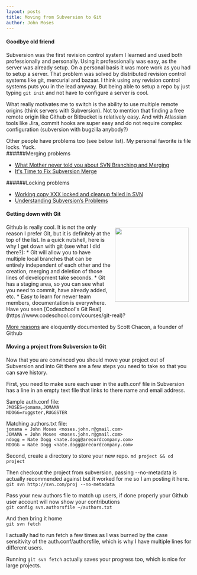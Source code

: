 ```yaml
---
layout: posts
title: Moving from Subversion to Git
author: John Moses
---
```

#### Goodbye old friend
Subversion was the first revision control system I learned and used both professionally and personally.  Using it professionally was easy, as the server was already setup.  On a personal basis it was more work as you had to setup a server.  That problem was solved by distributed revision control systems like git, mercurial and bazaar.  I think using any revision control systems puts you in the lead anyway.  But being able to setup a repo by just typing `git init` and not have to configure a server is cool.  

What really motivates me to switch is the ability to use multiple remote origins (think servers with Subversion).  Not to mention that finding a free remote origin like Github or Bitbucket is relatively easy.  And with Atlassian tools like Jira, commit hooks are super easy and do not require complex configuration (subversion with bugzilla anybody?)

Other people have problems too (see below list).  My personal favorite is file locks.  Yuck.  
######Merging problems
*  [What Mother never told you about SVN Branching and Merging](http://designbygravity.wordpress.com/2009/10/19/what-mother-never-told-you-about-svn-branching-and-merging/)
*  [It's Time to Fix Subversion Merge](http://blog.assembla.com/assemblablog/tabid/12618/bid/58122/It-s-Time-to-Fix-Subversion-Merge.aspx)

######Locking problems
*  [Working copy XXX locked and cleanup failed in SVN](http://stackoverflow.com/questions/127932/working-copy-xxx-locked-and-cleanup-failed-in-svn)
*  [Understanding Subversion’s Problems](http://ventspace.wordpress.com/2011/03/09/understanding-subversions-problems/)

#### Getting down with Git
<img src="{{ site.url }}/images/2014-03-21-daftpunktocat-thomas.gif" style="height:200px; float:right; padding: 10px"/>
Github is really cool.  It is not the only reason I prefer Git, but it is definitely at the top of the list.  In a quick nutshell, here is why I get down with git (see what I did there?):
*  Git will allow you to have multiple local branches that can be entirely independent of each other and the creation, merging and deletion of those lines of development take seconds.
*  Git has a staging area, so you can see what you need to commit, have already added, etc.
*  Easy to learn for newer team members, documentation is everywhere.  Have you seen [Codeschool's Git Real](https://www.codeschool.com/courses/git-real)?

[More reasons](http://thkoch2001.github.io/whygitisbetter/) are eloquently documented by Scott Chacon, a founder of Github


#### Moving a project from Subversion to Git
Now that you are convinced you should move your project out of Subversion and into Git there are a few steps you need to take so that you can save history.

First, you need to make sure each user in the auth.conf file in Subversion has a line in an empty text file that links to there name and email address.

Sample auth.conf file:  
`JMOSES=jomama,JOMAMA`  
`NDOGG=ruggster,RUGGSTER`  

Matching authors.txt file:  
`jomama = John Moses <moses.john.r@gmail.com>`  
`JOMAMA = John Moses <moses.john.r@gmail.com>`  
`ndogg = Nate Dogg <nate.dogg@arecordcompany.com>`  
`NDOGG = Nate Dogg <nate.dogg@arecordcompany.com>`  

Second, create a directory to store your new repo.
`md project && cd project`

Then checkout the project from subversion, passing --no-metadata is actually recommended against but it worked for me so I am posting it here.
`git svn http://svn.com/proj --no-metadata`

Pass your new authors file to match up users, if done properly your Github user account will now show your contributions  
`git config svn.authorsfile ~/authors.txt`

And then bring it home  
`git svn fetch`

I actually had to run fetch a few times as I was burned by the case sensitivity of the auth.conf/authorsfile, which is why I have multiple lines for different users.

Running `git svn fetch` actually saves your progress too, which is nice for large projects.